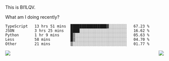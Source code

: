 This is BI1LQV.

What am I doing recently?

<!--START_SECTION:waka-->

```text
TypeScript   13 hrs 51 mins  ████████████████▓░░░░░░░░   67.23 %
JSON         3 hrs 25 mins   ████░░░░░░░░░░░░░░░░░░░░░   16.62 %
Python       1 hr 9 mins     █▒░░░░░░░░░░░░░░░░░░░░░░░   05.63 %
Less         58 mins         █▒░░░░░░░░░░░░░░░░░░░░░░░   04.70 %
Other        21 mins         ▒░░░░░░░░░░░░░░░░░░░░░░░░   01.77 %
```

<!--END_SECTION:waka-->
<img align="right" src="https://github-readme-stats.vercel.app/api?username=bi1lqv&show_icons=true&count_private=true">

<img src="https://metrics.lecoq.io/bi1lqv?template=classic&base.activity=0&base.community=0&base.repositories=0&base.metadata=0&isocalendar=1&base=header%2C%20activity%2C%20community%2C%20repositories%2C%20metadata&base.indepth=false&base.hireable=false&isocalendar=false&isocalendar.duration=full-year&config.timezone=Asia%2FShanghai">
